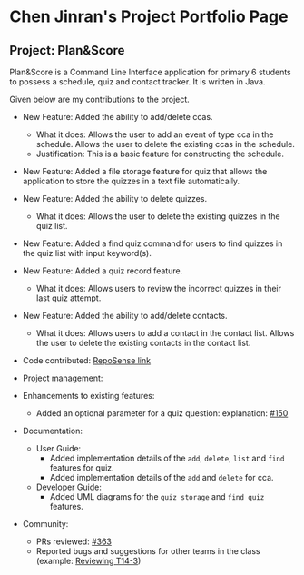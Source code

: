 # Chen Jinran's Project Portfolio Page

## Project: Plan&Score

Plan&Score is a Command Line Interface application for primary 6 students to
possess a schedule, quiz and contact tracker. It is written in Java.

Given below are my contributions to the project.

* New Feature: Added the ability to add/delete ccas.
    * What it does: Allows the user to add an event of type cca in the schedule.
    Allows the user to delete the existing ccas in the schedule.
    * Justification: This is a basic feature for constructing the schedule.


* New Feature: Added a file storage feature for quiz that allows the application to
store the quizzes in a text file automatically.

* New Feature: Added the ability to delete quizzes.
    * What it does: Allows the user to delete the existing quizzes in the quiz list.

* New Feature: Added a find quiz command for users to find quizzes in the quiz list with input keyword(s).

* New Feature: Added a quiz record feature.
    * What it does: Allows users to review the incorrect quizzes in their last quiz attempt.

* New Feature: Added the ability to add/delete contacts.
    * What it does: Allows users to add a contact in the contact list.
    Allows the user to delete the existing contacts in the contact list.

* Code contributed: [RepoSense link](https://nus-cs2113-ay2021s1.github.io/tp-dashboard/#breakdown=true&search=&sort=groupTitle&sortWithin=title&since=2020-09-27&timeframe=commit&mergegroup=&groupSelect=groupByRepos&checkedFileTypes=docs~functional-code~test-code~other&tabOpen=true&tabType=authorship&tabAuthor=untitle4&tabRepo=AY2021S1-CS2113T-W12-4%2Ftp%5Bmaster%5D&authorshipIsMergeGroup=false&authorshipFileTypes=docs~functional-code~test-code)

* Project management:

* Enhancements to existing features:
    * Added an optional parameter for a quiz question: explanation: [#150](https://github.com/AY2021S1-CS2113T-W12-4/tp/pull/150)
        
* Documentation:
    * User Guide:
        * Added implementation details of the `add`, `delete`,
        `list` and `find` features for quiz.
        * Added implementation details of the `add` and `delete` for cca.
    * Developer Guide:
        * Added UML diagrams for the `quiz storage` and `find quiz` features.
       
* Community:
    * PRs reviewed: [#363](https://github.com/AY2021S1-CS2113T-W12-4/tp/pull/363)
    * Reported bugs and suggestions for other teams in the class (example: [Reviewing T14-3](https://github.com/untitle4/ped/issues/4))